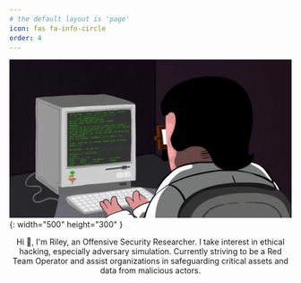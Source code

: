 ```yaml
---
# the default layout is 'page'
icon: fas fa-info-circle
order: 4
---
```


![haxor](/haxor.gif){: width="500" height="300" }

<!-- <center>Hi 👋, I'm Riley, a Security Researcher. Aspiring world class shitposter. Most of the time, I don't even know what I'm doing, makes people think that I'm a skid, well they're probably right. Skid by the day, skid by the night, skidding skidder skiddiby.</center> -->

<center>Hi 👋, I'm Riley, an Offensive Security Researcher. I take interest in ethical hacking, especially adversary simulation. Currently striving to be a Red Team Operator and assist organizations in safeguarding critical assets and data from malicious actors. </center> 


<!-- ![haxorman](/haxorman.gif){: width="100" height="100" } -->
